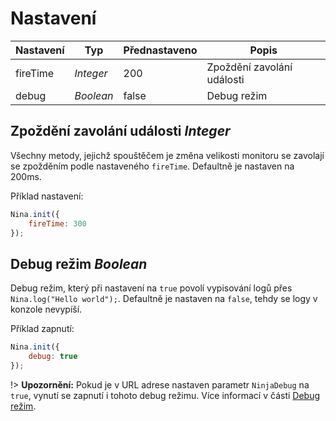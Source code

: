 # Nastavení

| Nastavení | Typ | Přednastaveno | Popis |
 | ---------- | --------- | ------------- | ---------------------------- |
 | fireTime | *Integer* | 200 | Zpoždění zavolání události |
 | debug | *Boolean* | false | Debug režim |

## Zpoždění zavolání události *Integer*

Všechny metody, jejichž spouštěčem je změna velikosti monitoru se zavolají se zpožděním podle nastaveného `fireTime`. Defaultně je nastaven na 200ms.

Příklad nastavení:

```javascript
Nina.init({
    fireTime: 300
});
```

## Debug režim *Boolean*

Debug režim, který při nastavení na `true` povolí vypisování logů přes `Nina.log("Hello world");`. Defaultně je nastaven na `false`, tehdy se logy v konzole nevypíší.

Příklad zapnutí:

```javascript
Nina.init({
    debug: true
});
```

!> **Upozornění:** Pokud je v URL adrese nastaven parametr `NinjaDebug` na `true`, vynutí se zapnutí i tohoto debug režimu. Více informací v části [Debug režim](/ninja-starter-kit/ninja-jv/debug/?id=debug-režim-boolean).

